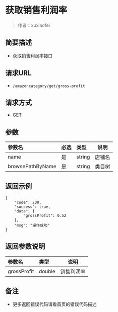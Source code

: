 # 获取销售利润率

> 作者：xuxiaofei

## 简要描述

- 获取销售利润率接口

## 请求URL
- ` /amazoncategory/get/gross-profit `
  
## 请求方式
- GET 

## 参数

|参数名|必选|类型|说明|
|:----    |:---|:----- |-----   |
|name |是  |string |店铺名   |
|browsePathByName |是  |string | 类目树    |

## 返回示例 

``` 
{
    "code": 200,
    "success": true,
    "data": {
        "grossProfit": 0.52
    },
    "msg": "操作成功"
}
```

## 返回参数说明 

|参数名|类型|说明|
|:-----  |:-----|-----                           |
|grossProfit |double   |销售利润率  |

## 备注 

- 更多返回错误代码请看首页的错误代码描述